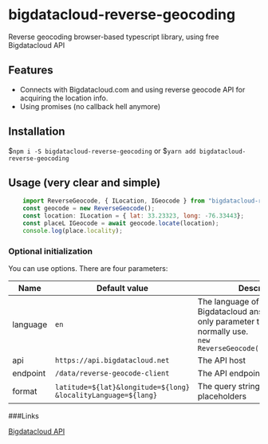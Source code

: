# bigdatacloud-reverse-geocoding
Reverse geocoding browser-based typescript library, using free Bigdatacloud API

## Features

- Connects with Bigdatacloud.com and using reverse geocode API for acquiring the location info.
- Using promises (no callback hell anymore)

## Installation
$`npm i -S bigdatacloud-reverse-geocoding`
or
$`yarn add bigdatacloud-reverse-geocoding`

## Usage (very clear and simple)
```javascript
    import ReverseGeocode, { ILocation, IGeocode } from "bigdatacloud-reverse-geocoding";
	const geocode = new ReverseGeocode();
	const location: ILocation = { lat: 33.23323, long: -76.33443};
	const placeL IGeocode = await geocode.locate(location);
	console.log(place.locality);
```
### Optional initialization

You can use options. There are four parameters:
                    
| Name | Default value | Description  |
| ------------- | ---------- | --------------------------------------- |
| language  | `en` | The language of the Bigdatacloud answer. This is the only parameter that you would normally use. <br/> `new ReverseGeocode({language:"cn"})` |
| api  | `https://api.bigdatacloud.net` | The API host |
|endpoint | `/data/reverse-geocode-client` | The API endpoint |
| format | `latitude=${lat}&longitude=${long}`<br/>`&localityLanguage=${lang}` | The query string with placeholders |

###Links

[Bigdatacloud API](https://www.bigdatacloud.com/geocoding-apis/free-reverse-geocode-to-city-api)
